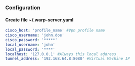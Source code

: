 ### Configuration
#### Create file ~/.warp-server.yaml
```yaml
cisco_host: 'profile_name' #Vpn profile name
cisco_username: 'john.doe'
cisco_password: '*****'
local_username: 'john'
local_password: '****'
localhost: '127.0.0.1' #Always this local address
tunnel_address: '192.168.64.8:8080' #Virtual Machine IP
```
